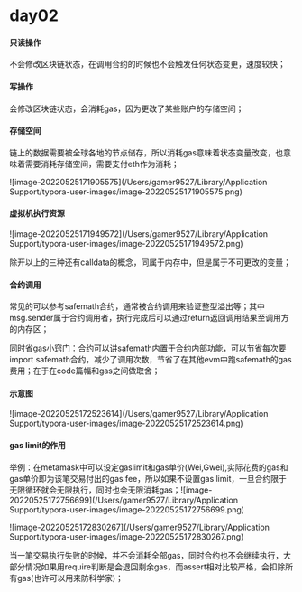 # day02

#### 只读操作

不会修改区块链状态，在调用合约的时候也不会触发任何状态变更，速度较快；

#### 写操作

会修改区块链状态，会消耗gas，因为更改了某些账户的存储空间；

#### 存储空间

链上的数据需要被全球各地的节点储存，所以消耗gas意味着状态变量改变，也意味着需要消耗存储空间，需要支付eth作为消耗；

![image-20220525171905575](/Users/gamer9527/Library/Application Support/typora-user-images/image-20220525171905575.png)

#### 虚拟机执行资源

![image-20220525171949572](/Users/gamer9527/Library/Application Support/typora-user-images/image-20220525171949572.png)

除开以上的三种还有calldata的概念，同属于内存中，但是属于不可更改的变量；

#### 合约调用

常见的可以参考safemath合约，通常被合约调用来验证整型溢出等；其中msg.sender属于合约调用者，执行完成后可以通过return返回调用结果至调用方的内存区；

同时省gas小窍门：合约可以讲safemath内置于合约内部功能，可以节省每次要import safemath合约，减少了调用次数，节省了在其他evm中跑safemath的gas费用；在于在code篇幅和gas之间做取舍；

#### 示意图

![image-20220525172523614](/Users/gamer9527/Library/Application Support/typora-user-images/image-20220525172523614.png)

#### gas limit的作用

举例：在metamask中可以设定gaslimit和gas单价(Wei,Gwei),实际花费的gas和gas单价即为该笔交易付出的gas fee，所以如果不设置gas limit，一旦合约限于无限循环就会无限执行，同时也会无限消耗gas；![image-20220525172756699](/Users/gamer9527/Library/Application Support/typora-user-images/image-20220525172756699.png)

![image-20220525172830267](/Users/gamer9527/Library/Application Support/typora-user-images/image-20220525172830267.png)

当一笔交易执行失败的时候，并不会消耗全部gas，同时合约也不会继续执行，大部分情况如果用require判断是会退回剩余gas，而assert相对比较严格，会扣除所有gas(也许可以用来防科学家)；




